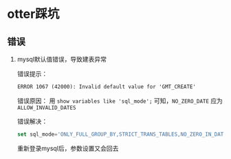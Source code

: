 # otter踩坑

## 错误

1. mysql默认值错误，导致建表异常
   
   错误提示：
   ``` txt
   ERROR 1067 (42000): Invalid default value for 'GMT_CREATE'
   ```

   错误原因：
   用 `show variables like 'sql_mode';` 可知，`NO_ZERO_DATE` 应为 `ALLOW_INVALID_DATES`

   错误解决：
   ``` sql
   set sql_mode='ONLY_FULL_GROUP_BY,STRICT_TRANS_TABLES,NO_ZERO_IN_DATE,ALLOW_INVALID_DATES,ERROR_FOR_DIVISION_BY_ZERO,NO_AUTO_CREATE_USER,NO_ENGINE_SUBSTITUTION';
   ```

   重新登录mysql后，参数设置又会回去
